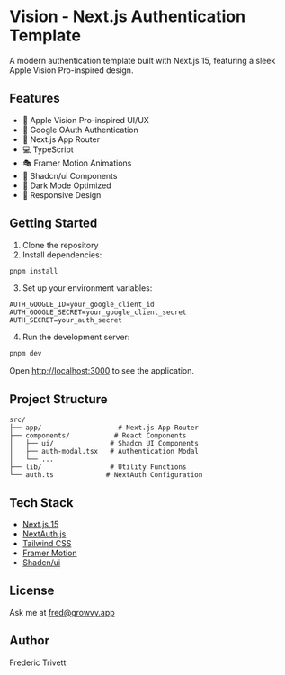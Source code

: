 # Vision - Next.js Authentication Template

A modern authentication template built with Next.js 15, featuring a sleek Apple Vision Pro-inspired design.

## Features

- 🎨 Apple Vision Pro-inspired UI/UX
- 🔐 Google OAuth Authentication
- 🚀 Next.js App Router
- 💻 TypeScript
- 🎭 Framer Motion Animations
- 🎯 Shadcn/ui Components
- 🌙 Dark Mode Optimized
- 📱 Responsive Design

## Getting Started

1. Clone the repository
2. Install dependencies:
```bash
pnpm install
```

3. Set up your environment variables:
```env
AUTH_GOOGLE_ID=your_google_client_id
AUTH_GOOGLE_SECRET=your_google_client_secret
AUTH_SECRET=your_auth_secret
```

4. Run the development server:
```bash
pnpm dev
```

Open [http://localhost:3000](http://localhost:3000) to see the application.

## Project Structure

```
src/
├── app/                   # Next.js App Router
├── components/           # React Components
│   ├── ui/              # Shadcn UI Components
│   ├── auth-modal.tsx   # Authentication Modal
│   └── ...
├── lib/                 # Utility Functions
└── auth.ts             # NextAuth Configuration
```

## Tech Stack

- [Next.js 15](https://nextjs.org/)
- [NextAuth.js](https://next-auth.js.org/)
- [Tailwind CSS](https://tailwindcss.com/)
- [Framer Motion](https://www.motion.dev)
- [Shadcn/ui](https://ui.shadcn.com/)

## License

Ask me at [fred@growvy.app](mailto:fred@growvy.app)

## Author

Frederic Trivett
